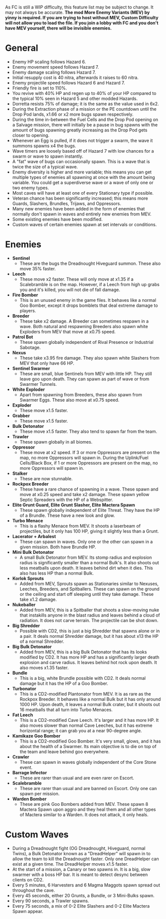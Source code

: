 As FC is still a WIP difficulty, this feature list may be subject to change. It may not always be accurate.
**The mod More Enemy Variants (MEV) by yinny is required. If you are trying to host without MEV, Custom Difficulty will not allow you to load the file. If you join a lobby with FC and you don't have MEV yourself, there will be invisible enemies.**
# General
- Enemy HP scaling follows Hazard 6.
- Enemy movement speed follows Hazard 7.
- Enemy damage scaling follows Hazard 7.
- Initial resupply cost is 40 nitra, afterwards it raises to 60 nitra.
- Enemy projectile speed follows Hazard 6 and Hazard 7.
- Friendly fire is set to 110%.
- You revive with 40% HP and regen up to 40% of your HP compared to the typical 10% seen in Hazard 5 and other modded Hazards.
- Dorretta resists 75% of damage; it is the same as the value used in 6x2.
- During the Extraction phase of a mission or the PE countdown until the Drop Pod lands, x1.66 or x2 more bugs spawn respectively.
- During the time in-between the Fuel Cells and the Drop Pod opening on a Salvage mission, there will initially be a pause in bug spawns with the amount of bugs spawning greatly increasing as the Drop Pod gets closer to opening.
- Whenever an Egg is pulled, if it does not trigger a swarm, the wave it summons spawns x4 the bugs.
- Wave timers are loosely based off of Hazard 7 with low chances for a swarm or wave to spawn instantly.
- A "fat" wave of bugs can occasionally spawn. This is a wave that is twice the size of a typical wave.
- Enemy diversity is higher and more variable; this means you can get multiple types of enemies all spawning at once with the amount being variable. You could get a superdiverse wave or a wave of only one or two enemy types.
- Most caves will have at least one of every Stationary type if possible.
- Veteran chance has been significantly increased; this means more Guards, Slashers, Brundles, Trijaws, and Oppressors.
- Many new enemies have been added in the form of enemies that normally don't spawn in waves and entirely new enemies from MEV.
- Some existing enemies have been modified.
- Custom waves of certain enemies spawn at set intervals or conditions.

# Enemies
- **Sentinel**
  - These are the bugs the Dreadnought Hiveguard summon. These also move 35% faster.
- **Leech**
  - These move x2 faster. These will only move at x1.35 if a Scalebramble is on the map. However, if a Leech from high up grabs you and it's killed, you will not die of fall damage.
- **Fire Bomber**
  - This is an unused enemy in the game files. It behaves like a normal Goo Bomber, except it drops bomblets that deal extreme damage to players.
- **Breeder**
  - These take x2 damage. A Breeder can sometimes respawn in a wave. Both natural and respawning Breeders also spawn white Exploders from MEV that move at x0.75 speed.
- **Patrol Bot**
  - These spawn globally independent of Rival Presence or Industrial Sabotage.
- **Nexus**
  - These take x3.95 fire damage. They also spawn white Slashers from MEV that only have 66 HP.
- **Sentinel Swarmer**
  - These are small, blue Sentinels from MEV with little HP. They still leave goo upon death. They can spawn as part of wave or from Swarmer Tunnels.
- **White Exploder**
  - Apart from spawning from Breeders, these also spawn from Swarmer Eggs. These also move at x0.75 speed.
- **Exploder**
  - These move x1.5 faster.
- **Grabber**
  - These move x1.5 faster.
- **Bulk Detonator**
  - These move x1.5 faster. They also tend to spawn far from the team.
- **Trawler**
  - These spawn globally in all biomes.
- **Oppressor**
  - These move at x2 speed. If 3 or more Oppressors are present on the map, no more Oppressors will spawn in. During the Uplink/Fuel Cells/Black Box, if 1 or more Oppressors are present on the map, no more Oppressors will spawn in.
- **Stalker**
  - These are now stunnable. 
- **Rockpox Breeder**
  - These have a rare chance of spawning in a wave. These spawn and move at x0.25 speed and take x2 damage. These spawn yellow Septic Spreaders with the HP of a Webspitter.
- **Elite Grunt Guard, Elite Grunt Slasher, Elite Mactera Spawn**
  - These spawn globally independent of Elite Threat. They have the HP of a Brundle. These have a new look and glow.
- **Turbo Menace**
  - This is a flashy Menace from MEV. It shoots a laserbeam of projectiles, but it only has 100 HP, giving it slightly less than a Grunt.
- **Lacerator + Arbalest**
  - These can spawn in waves. Only one or the other can spawn in a given mission. Both have Brundle HP.
- **Mini Bulk Detonator**
  - A small Bulk Detonator from MEV. Its stomp radius and explosion radius is significantly smaller than a normal Bulk's. It also shoots out less meatballs upon death. It leaves behind dirt when it dies. This also has less HP than a normal Bulk.
- **Korlok Sprouts**
  - Added from MEV, Sprouts spawn as Stationaries similar to Nexuses, Leeches, Breeders, and Spitballers. These can spawn on the ground or the ceiling and start off sleeping until they take damage. These take x1.2 damage.
- **Nukeballer**
  - Added from MEV, this is a Spitballer that shoots a slow-moving nuke that instakills anyone in the blast radius and leaves behind a cloud of radiation. It does not carve terrain. The projectile can be shot down.
- **Big Shredder**
  - Possible with CD2, this is just a big Shredder that spawns alone or in a pair. It deals normal Shredder damage, but it has about x13 the HP of a normal Shredder.
- **Big Bulk Detonator**
  - Added from MEV, this is a big Bulk Detonator that has its looks modified by CD2. It has more HP and has a significantly larger death explosion and carve radius. It leaves behind hot rock upon death. It also moves x1.35 faster.
- **Bundle**
  - This is a big, white Brundle possible with CD2. It deals normal damage but it has the HP of a Goo Bomber.
- **Turbonator**
  - This is a CD2-modified Plantonator from MEV. It is as rare as the Rockpox Breeder. It behaves like a normal Bulk but it has only around 1000 HP. Upon death, it leaves a normal Bulk crater, but it shoots out 16 meatballs that all turn into Turbo Menaces.
- **Fat Leech**
  - This is a CD2-modified Cave Leech. It's larger and it has more HP. It also moves slower than normal Cave Leeches, but it has extreme horizontal range; it can grab you at a near 90-degree angle.
- **Kamikaze Goo Bomber**
  - This is a CD2-modified Goo Bomber. It's very small, glows, and it has about the health of a Swarmer. Its main objective is to die on top of the team and leave behind goo everywhere.
- **Crawler**
  - These can spawn in waves globally independent of the Core Stone event.
- **Barrage Infector**
  - These are rarer than usual and are even rarer on Escort.
- **Scalebramble**
  - These are rarer than usual and are banned on Escort. Only one can spawn per mission.
- **Warden Bomber**
  - These are pink Goo Bombers added from MEV. These spawn 8 Mactera Spawn upon aggro and they heal them and all other types of Mactera similar to a Warden. It does not attack, it only heals.

# Custom Waves
- During a Dreadnought fight (OG Dreadnought, Hiveguard, normal Twins), a Bulk Detonator known as a "DreadHelper" will spawn in to allow the team to kill the Dreadnought faster. Only one DreadHelper can exist at a given time. The DreadHelper moves x1.5 faster.
- At the start of a mission, a Canary or two spawns in. It is a big, slow swarmer with a boss HP bar. It is meant to detect desync between clients on CD2.
- Every 5 minutes, 6 Harvesters and 6 Magma Maggots spawn spread out throughout the cave.
- Every 45 seconds, either 20 Grunts, a Bundle, or 3 Mini-Bulks spawn.
- Every 90 seconds, a Trawler spawns.
- Every 75 seconds, a mix of 0-2 Elite Slashers and 0-2 Elite Mactera Spawn appear.
